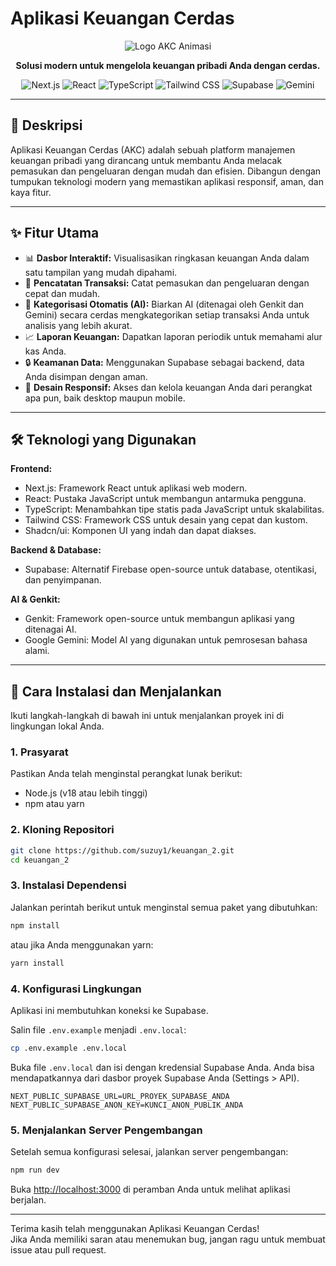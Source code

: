 # Aplikasi Keuangan Cerdas

<p align="center">
  <img src="https://readme-typing-svg.demolab.com?font=Fira+Code&size=28&duration=3000&pause=500&color=7c3aed&vCenter=true&width=300&lines=Aplikasi+Keuangan+Cerdas;AKC+%F0%9F%92%B8" alt="Logo AKC Animasi">
</p>

<p align="center">
  <strong>Solusi modern untuk mengelola keuangan pribadi Anda dengan cerdas.</strong>
</p>

<p align="center">
  <img src="https://img.shields.io/badge/Framework-Next.js_14-000000.svg?style=for-the-badge&logo=next.js&logoColor=white" alt="Next.js">
  <img src="https://img.shields.io/badge/UI_Library-React-61DAFB.svg?style=for-the-badge&logo=react&logoColor=black" alt="React">
  <img src="https://img.shields.io/badge/Language-TypeScript-3178C6.svg?style=for-the-badge&logo=typescript&logoColor=white" alt="TypeScript">
  <img src="https://img.shields.io/badge/Styling-Tailwind_CSS-38B2AC.svg?style=for-the-badge&logo=tailwind-css&logoColor=white" alt="Tailwind CSS">
  <img src="https://img.shields.io/badge/Backend-Supabase-3FCF8E.svg?style=for-the-badge&logo=supabase&logoColor=white" alt="Supabase">
  <img src="https://img.shields.io/badge/AI-Google_Gemini-4285F4.svg?style=for-the-badge&logo=google-gemini&logoColor=white" alt="Gemini">
</p>

---

## 📝 Deskripsi

Aplikasi Keuangan Cerdas (AKC) adalah sebuah platform manajemen keuangan pribadi yang dirancang untuk membantu Anda melacak pemasukan dan pengeluaran dengan mudah dan efisien. Dibangun dengan tumpukan teknologi modern yang memastikan aplikasi responsif, aman, dan kaya fitur.

---

## ✨ Fitur Utama

- 📊 **Dasbor Interaktif:** Visualisasikan ringkasan keuangan Anda dalam satu tampilan yang mudah dipahami.
- 💸 **Pencatatan Transaksi:** Catat pemasukan dan pengeluaran dengan cepat dan mudah.
- 🤖 **Kategorisasi Otomatis (AI):** Biarkan AI (ditenagai oleh Genkit dan Gemini) secara cerdas mengkategorikan setiap transaksi Anda untuk analisis yang lebih akurat.
- 📈 **Laporan Keuangan:** Dapatkan laporan periodik untuk memahami alur kas Anda.
- 🔒 **Keamanan Data:** Menggunakan Supabase sebagai backend, data Anda disimpan dengan aman.
- 📱 **Desain Responsif:** Akses dan kelola keuangan Anda dari perangkat apa pun, baik desktop maupun mobile.

---

## 🛠️ Teknologi yang Digunakan

**Frontend:**
- Next.js: Framework React untuk aplikasi web modern.
- React: Pustaka JavaScript untuk membangun antarmuka pengguna.
- TypeScript: Menambahkan tipe statis pada JavaScript untuk skalabilitas.
- Tailwind CSS: Framework CSS untuk desain yang cepat dan kustom.
- Shadcn/ui: Komponen UI yang indah dan dapat diakses.

**Backend & Database:**
- Supabase: Alternatif Firebase open-source untuk database, otentikasi, dan penyimpanan.

**AI & Genkit:**
- Genkit: Framework open-source untuk membangun aplikasi yang ditenagai AI.
- Google Gemini: Model AI yang digunakan untuk pemrosesan bahasa alami.

---

## 🚀 Cara Instalasi dan Menjalankan

Ikuti langkah-langkah di bawah ini untuk menjalankan proyek ini di lingkungan lokal Anda.

### 1. Prasyarat

Pastikan Anda telah menginstal perangkat lunak berikut:
- Node.js (v18 atau lebih tinggi)
- npm atau yarn

### 2. Kloning Repositori

```bash
git clone https://github.com/suzuy1/keuangan_2.git
cd keuangan_2
```

### 3. Instalasi Dependensi

Jalankan perintah berikut untuk menginstal semua paket yang dibutuhkan:

```bash
npm install
```
atau jika Anda menggunakan yarn:
```bash
yarn install
```

### 4. Konfigurasi Lingkungan

Aplikasi ini membutuhkan koneksi ke Supabase.

Salin file `.env.example` menjadi `.env.local`:

```bash
cp .env.example .env.local
```

Buka file `.env.local` dan isi dengan kredensial Supabase Anda. Anda bisa mendapatkannya dari dasbor proyek Supabase Anda (Settings > API).

```
NEXT_PUBLIC_SUPABASE_URL=URL_PROYEK_SUPABASE_ANDA
NEXT_PUBLIC_SUPABASE_ANON_KEY=KUNCI_ANON_PUBLIK_ANDA
```

### 5. Menjalankan Server Pengembangan

Setelah semua konfigurasi selesai, jalankan server pengembangan:

```bash
npm run dev
```
Buka [http://localhost:3000](http://localhost:3000) di peramban Anda untuk melihat aplikasi berjalan.

---

Terima kasih telah menggunakan Aplikasi Keuangan Cerdas!  
Jika Anda memiliki saran atau menemukan bug, jangan ragu untuk membuat issue atau pull request.
